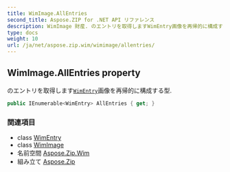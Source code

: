 ```yaml
---
title: WimImage.AllEntries
second_title: Aspose.ZIP for .NET API リファレンス
description: WimImage 財産. のエントリを取得しますWimEntry画像を再帰的に構成する型.
type: docs
weight: 10
url: /ja/net/aspose.zip.wim/wimimage/allentries/
---
```

## WimImage.AllEntries property

のエントリを取得します[`WimEntry`](../../wimentry/)画像を再帰的に構成する型.

```csharp
public IEnumerable<WimEntry> AllEntries { get; }
```

### 関連項目

* class [WimEntry](../../wimentry/)
* class [WimImage](../)
* 名前空間 [Aspose.Zip.Wim](../../wimimage/)
* 組み立て [Aspose.Zip](../../../)


